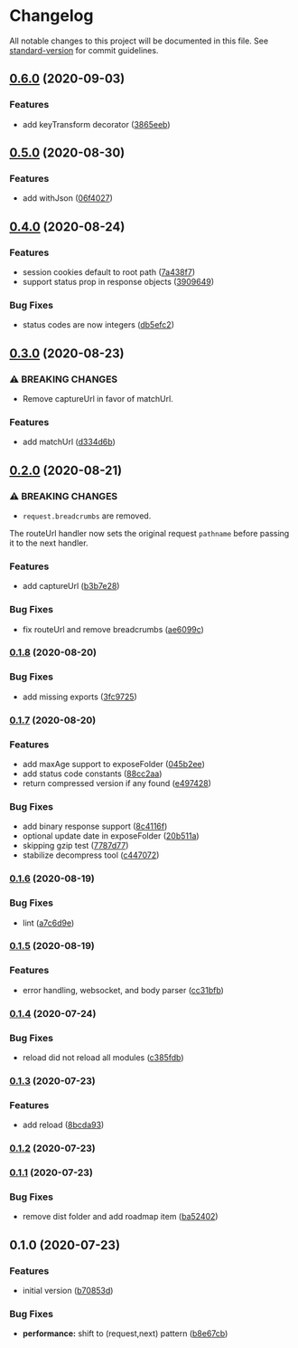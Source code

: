# Changelog

All notable changes to this project will be documented in this file. See [standard-version](https://github.com/conventional-changelog/standard-version) for commit guidelines.

## [0.6.0](https://github.com/davidbonnet/serware/compare/v0.5.0...v0.6.0) (2020-09-03)


### Features

* add keyTransform decorator ([3865eeb](https://github.com/davidbonnet/serware/commit/3865eebe9359f0dafb023c2f542250e8b376a3f2))

## [0.5.0](https://github.com/davidbonnet/serware/compare/v0.4.0...v0.5.0) (2020-08-30)


### Features

* add withJson ([06f4027](https://github.com/davidbonnet/serware/commit/06f40275411b0670b5929b66dac8deb8574b04e4))

## [0.4.0](https://github.com/davidbonnet/serware/compare/v0.3.0...v0.4.0) (2020-08-24)


### Features

* session cookies default to root path ([7a438f7](https://github.com/davidbonnet/serware/commit/7a438f749dfd307aed9f56e35e9177f377b2e0b8))
* support status prop in response objects ([3909649](https://github.com/davidbonnet/serware/commit/390964973d0e5616e5bc346bda9609ec4d649089))


### Bug Fixes

* status codes are now integers ([db5efc2](https://github.com/davidbonnet/serware/commit/db5efc2a67dff34793cf8e354a8748e6dc6d0d07))

## [0.3.0](https://github.com/davidbonnet/serware/compare/v0.2.0...v0.3.0) (2020-08-23)


### ⚠ BREAKING CHANGES

* Remove captureUrl in favor of matchUrl.

### Features

* add matchUrl ([d334d6b](https://github.com/davidbonnet/serware/commit/d334d6baf40a3c743b7056b503fbdcf37279895d))

## [0.2.0](https://github.com/davidbonnet/serware/compare/v0.1.8...v0.2.0) (2020-08-21)


### ⚠ BREAKING CHANGES

* `request.breadcrumbs` are removed.

The routeUrl handler now sets the original request `pathname` before
passing it to the next handler.

### Features

* add captureUrl ([b3b7e28](https://github.com/davidbonnet/serware/commit/b3b7e283d6a7d2831a8fdd87225c28079b8392dd))


### Bug Fixes

* fix routeUrl and remove breadcrumbs ([ae6099c](https://github.com/davidbonnet/serware/commit/ae6099cc40d875bba51839c48ba45dae70d5abf4))

### [0.1.8](https://github.com/davidbonnet/serware/compare/v0.1.7...v0.1.8) (2020-08-20)


### Bug Fixes

* add missing exports ([3fc9725](https://github.com/davidbonnet/serware/commit/3fc972548f7af982c9cbf0470682e3526d8b9b86))

### [0.1.7](https://github.com/davidbonnet/serware/compare/v0.1.6...v0.1.7) (2020-08-20)


### Features

* add maxAge support to exposeFolder ([045b2ee](https://github.com/davidbonnet/serware/commit/045b2ee07c0990d120e1b89970a7ba2ff5544107))
* add status code constants ([88cc2aa](https://github.com/davidbonnet/serware/commit/88cc2aaf4b30d4112071c0935c56c14115915831))
* return compressed version if any found ([e497428](https://github.com/davidbonnet/serware/commit/e497428502a93b7386c74a3799f80103035b8e0d))


### Bug Fixes

* add binary response support ([8c4116f](https://github.com/davidbonnet/serware/commit/8c4116fdffffebff32d5b6a3118e0e9f4e541f7a))
* optional update date in exposeFolder ([20b511a](https://github.com/davidbonnet/serware/commit/20b511ac65bc7c47459d9753a8c74ed20c9a311d))
* skipping gzip test ([7787d77](https://github.com/davidbonnet/serware/commit/7787d77cb8302b651602b30a14d40934b583a43c))
* stabilize decompress tool ([c447072](https://github.com/davidbonnet/serware/commit/c447072af01e23e1bfbcf423e6c5b4c6dcd819da))

### [0.1.6](https://github.com/davidbonnet/serware/compare/v0.1.5...v0.1.6) (2020-08-19)


### Bug Fixes

* lint ([a7c6d9e](https://github.com/davidbonnet/serware/commit/a7c6d9efa291839779949df971209ee9b75c1410))

### [0.1.5](https://github.com/davidbonnet/serware/compare/v0.1.4...v0.1.5) (2020-08-19)


### Features

* error handling, websocket, and body parser ([cc31bfb](https://github.com/davidbonnet/serware/commit/cc31bfb68d3aa279dd8da4fe38cee405455f64e9))

### [0.1.4](https://github.com/davidbonnet/serware/compare/v0.1.3...v0.1.4) (2020-07-24)


### Bug Fixes

* reload did not reload all modules ([c385fdb](https://github.com/davidbonnet/serware/commit/c385fdb96bf4fda43d029807917eeb504be44333))

### [0.1.3](https://github.com/davidbonnet/serware/compare/v0.1.2...v0.1.3) (2020-07-23)


### Features

* add reload ([8bcda93](https://github.com/davidbonnet/serware/commit/8bcda93a55a0d7b5ece2be3677f133568ef3fcf4))

### [0.1.2](https://github.com/davidbonnet/serware/compare/v0.1.1...v0.1.2) (2020-07-23)

### [0.1.1](https://github.com/davidbonnet/serware/compare/v0.1.0...v0.1.1) (2020-07-23)


### Bug Fixes

* remove dist folder and add roadmap item ([ba52402](https://github.com/davidbonnet/serware/commit/ba52402c17c29f27a59a25aae6df9a84f0fa8ce8))

## 0.1.0 (2020-07-23)


### Features

* initial version ([b70853d](https://github.com/davidbonnet/serware/commit/b70853d703e48552a1ef8c788382c6b9570478bf))


### Bug Fixes

* **performance:** shift to (request,next) pattern ([b8e67cb](https://github.com/davidbonnet/serware/commit/b8e67cb1361b6b8f4a93fe795f1dad68b8385465))
